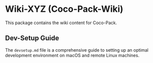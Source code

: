 # Wiki-XYZ (Coco-Pack-Wiki)

This package contains the wiki content for Coco-Pack.

## Dev-Setup Guide

The `devsetup.md` file is a comprehensive guide to setting up an optimal development environment on macOS and remote Linux machines.
